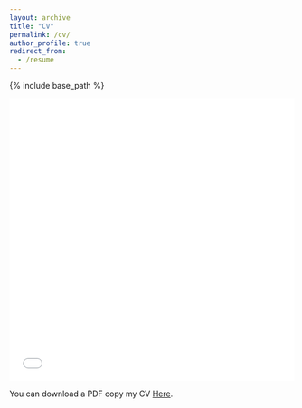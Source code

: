 ```yaml
---
layout: archive
title: "CV"
permalink: /cv/
author_profile: true
redirect_from:
  - /resume
---
```


{% include base_path %}

<iframe src="/files/CV.pdf" width="100%" height="500" frameborder="no" border="0" marginwidth="0" marginheight="0"></iframe>

You can download a PDF copy my CV [Here](/files/CV.pdf).